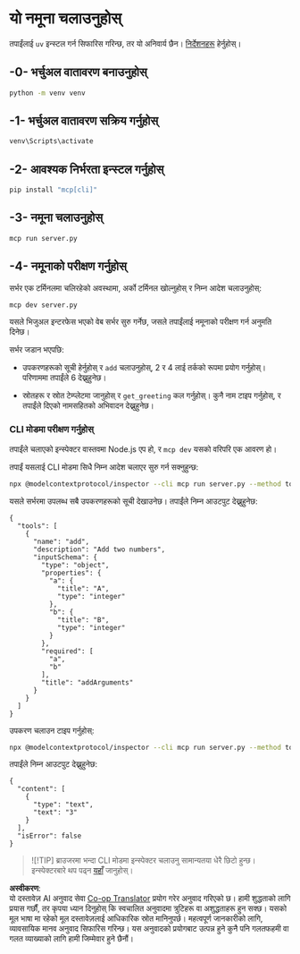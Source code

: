 <!--
CO_OP_TRANSLATOR_METADATA:
{
  "original_hash": "d26f746e21775c30b4d7ed97962b24df",
  "translation_date": "2025-08-18T16:13:08+00:00",
  "source_file": "03-GettingStarted/01-first-server/solution/python/README.md",
  "language_code": "ne"
}
-->
# यो नमूना चलाउनुहोस्

तपाईंलाई `uv` इन्स्टल गर्न सिफारिस गरिन्छ, तर यो अनिवार्य छैन। [निर्देशनहरू](https://docs.astral.sh/uv/#highlights) हेर्नुहोस्।

## -0- भर्चुअल वातावरण बनाउनुहोस्

```bash
python -m venv venv
```

## -1- भर्चुअल वातावरण सक्रिय गर्नुहोस्

```bash
venv\Scripts\activate
```

## -2- आवश्यक निर्भरता इन्स्टल गर्नुहोस्

```bash
pip install "mcp[cli]"
```

## -3- नमूना चलाउनुहोस्

```bash
mcp run server.py
```

## -4- नमूनाको परीक्षण गर्नुहोस्

सर्भर एक टर्मिनलमा चलिरहेको अवस्थामा, अर्को टर्मिनल खोल्नुहोस् र निम्न आदेश चलाउनुहोस्:

```bash
mcp dev server.py
```

यसले भिजुअल इन्टरफेस भएको वेब सर्भर सुरु गर्नेछ, जसले तपाईंलाई नमूनाको परीक्षण गर्न अनुमति दिनेछ।

सर्भर जडान भएपछि:

- उपकरणहरूको सूची हेर्नुहोस् र `add` चलाउनुहोस्, 2 र 4 लाई तर्कको रूपमा प्रयोग गर्नुहोस्। परिणाममा तपाईंले 6 देख्नुहुनेछ।

- स्रोतहरू र स्रोत टेम्प्लेटमा जानुहोस् र `get_greeting` कल गर्नुहोस्। कुनै नाम टाइप गर्नुहोस्, र तपाईंले दिएको नामसहितको अभिवादन देख्नुहुनेछ।

### CLI मोडमा परीक्षण गर्नुहोस्

तपाईंले चलाएको इन्स्पेक्टर वास्तवमा Node.js एप हो, र `mcp dev` यसको वरिपरि एक आवरण हो।

तपाईं यसलाई CLI मोडमा सिधै निम्न आदेश चलाएर सुरु गर्न सक्नुहुन्छ:

```bash
npx @modelcontextprotocol/inspector --cli mcp run server.py --method tools/list
```

यसले सर्भरमा उपलब्ध सबै उपकरणहरूको सूची देखाउनेछ। तपाईंले निम्न आउटपुट देख्नुहुनेछ:

```text
{
  "tools": [
    {
      "name": "add",
      "description": "Add two numbers",
      "inputSchema": {
        "type": "object",
        "properties": {
          "a": {
            "title": "A",
            "type": "integer"
          },
          "b": {
            "title": "B",
            "type": "integer"
          }
        },
        "required": [
          "a",
          "b"
        ],
        "title": "addArguments"
      }
    }
  ]
}
```

उपकरण चलाउन टाइप गर्नुहोस्:

```bash
npx @modelcontextprotocol/inspector --cli mcp run server.py --method tools/call --tool-name add --tool-arg a=1 --tool-arg b=2
```

तपाईंले निम्न आउटपुट देख्नुहुनेछ:

```text
{
  "content": [
    {
      "type": "text",
      "text": "3"
    }
  ],
  "isError": false
}
```

> ![!TIP]
> ब्राउजरमा भन्दा CLI मोडमा इन्स्पेक्टर चलाउनु सामान्यतया धेरै छिटो हुन्छ।
> इन्स्पेक्टरबारे थप पढ्न [यहाँ](https://github.com/modelcontextprotocol/inspector) जानुहोस्।

**अस्वीकरण**:  
यो दस्तावेज़ AI अनुवाद सेवा [Co-op Translator](https://github.com/Azure/co-op-translator) प्रयोग गरेर अनुवाद गरिएको छ। हामी शुद्धताको लागि प्रयास गर्छौं, तर कृपया ध्यान दिनुहोस् कि स्वचालित अनुवादमा त्रुटिहरू वा अशुद्धताहरू हुन सक्छ। यसको मूल भाषा मा रहेको मूल दस्तावेज़लाई आधिकारिक स्रोत मानिनुपर्छ। महत्वपूर्ण जानकारीको लागि, व्यावसायिक मानव अनुवाद सिफारिस गरिन्छ। यस अनुवादको प्रयोगबाट उत्पन्न हुने कुनै पनि गलतफहमी वा गलत व्याख्याको लागि हामी जिम्मेवार हुने छैनौं।